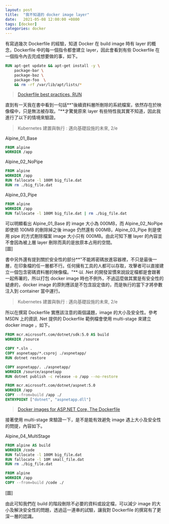 ```yaml
---
layout: post
title:  "我不知道的 docker image layer"
date:   2021-05-08 12:00:00 +0800
tags: [docker]
categories: docker
---
```


有寫過幾次 Dockerfile 的經驗，知道 Docker 在 build image 時有 layer 的概念，Dockerfile 中的每一個指令都會建立 layer，因此會看到有些 Dockerfile 在一個指令內去完成想要做的事，如下。

```dockerfile
RUN apt-get update && apt-get install -y \
    package-bar \
    package-baz \
    package-foo  \
    && rm -rf /var/lib/apt/lists/*
```

> [Dockerfile best practices, RUN](https://docs.docker.com/develop/develop-images/dockerfile_best-practices/#run)

直到有一天我在書中看到一句話**"後續資料層所刪除的系統檔案，依然存在於映像檔中，只是無法被存取。"**才驚覺原來 layer 有些特性我其實不知道，因此我進行了以下的情境來驗證。 

> Kubernetes 建置與執行 : 邁向基礎設施的未來, 2/e

Alpine_01_Base
```dockerfile
FROM alpine
WORKDIR /app
```
 
Alpine_02_NoPipe
```dockerfile
FROM alpine
WORKDIR /app
RUN fallocate -l 100M big_file.dat
RUN rm ./big_file.dat
```

Alpine_03_Pipe
```dockerfile
FROM alpine
WORKDIR /app
RUN fallocate -l 100M big_file.dat | rm ./big_file.dat
```

可以明顯看出 Alpine_01_Base 的 image 大小為 000MB，而 Alpine_02_NoPipe 即使把 100MB 的刪除掉之後 image 仍然還有 000MB，Alpine_03_Pipe 則是使用 pipe 的方式刪除檔案 image 大小只有 000MB。由此可知下層 layer 的內容並不會因為被上層 layer 刪除而真的是放原本占用的空間。  
[圖]

書中另外還有提到關於安全性的部分**"不能將密碼放進容器裡，不只是最後一層，在印象檔的任一層都不行。任何擁有工具的人都可以存取，攻擊者可以直接建立一個包含密碼資料層的映像檔。"**‧以 .Net 的開發習慣來說設定檔都是會跟著一起佈署的，所以打包 docker image 時也不例外，不過這麼做其實是有安全性的疑慮的，docker image 的原則應該是不包含設定值的，而是執行的當下才將參數注入到 container 當中運行。

> Kubernetes 建置與執行 : 邁向基礎設施的未來, 2/e

所以在撰寫 Dockerfile 實應該注意的兩個議題，image 的大小及安全性。參考 MSDN 上的資訊 .Net 提供的 Dockerfile 範例檔會使用 multi-stage 來建立 docker image ，如下。

```dockerfile
FROM mcr.microsoft.com/dotnet/sdk:5.0 AS build
WORKDIR /source

COPY *.sln .
COPY aspnetapp/*.csproj ./aspnetapp/
RUN dotnet restore

COPY aspnetapp/. ./aspnetapp/
WORKDIR /source/aspnetapp
RUN dotnet publish -c release -o /app --no-restore

FROM mcr.microsoft.com/dotnet/aspnet:5.0
WORKDIR /app
COPY --from=build /app ./
ENTRYPOINT ["dotnet", "aspnetapp.dll"]
```

> [Docker images for ASP.NET Core, The Dockerfile](https://docs.microsoft.com/en-us/aspnet/core/host-and-deploy/docker/building-net-docker-images#the-dockerfile)

接著使用 multi-stage 來驗證一下，是不是能有效避免 image 遇上大小及安全性的問提，內容如下。

Alpine_04_MultiStage
```dockerfile
FROM alpine AS build
WORKDIR /code
RUN fallocate -l 100M big_file.dat
RUN fallocate -l 10M small_file.dat
RUN rm ./big_file.dat

FROM alpine
WORKDIR /app
COPY --from=build /code ./
```

[圖]

由此可知我們在 build 的階段刪除不必要的資料或設定檔，可以減少 image 的大小及解決安全性的問題，透過這一連串的試驗，讓我對 Dockerfile 的撰寫有了更深一層的認識。